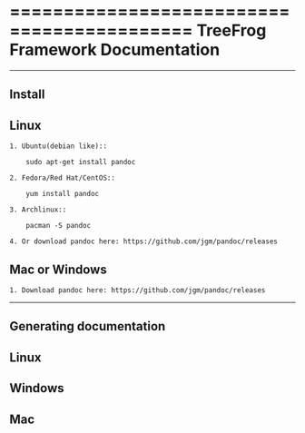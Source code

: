 ===========================================
TreeFrog Framework Documentation
===========================================

-------
Install
-------

Linux
-----		
	1. Ubuntu(debian like)::

		sudo apt-get install pandoc

	2. Fedora/Red Hat/CentOS::

		yum install pandoc

	3. Archlinux::

		pacman -S pandoc

	4. Or download pandoc here: https://github.com/jgm/pandoc/releases

Mac or Windows
--------------

	1. Download pandoc here: https://github.com/jgm/pandoc/releases

------------------------
Generating documentation
------------------------

Linux
-----		

Windows
-------
		

Mac
----

